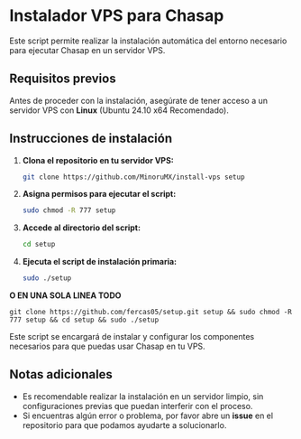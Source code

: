 # Instalador VPS para Chasap

Este script permite realizar la instalación automática del entorno necesario para ejecutar Chasap en un servidor VPS.

## Requisitos previos

Antes de proceder con la instalación, asegúrate de tener acceso a un servidor VPS con **Linux** (Ubuntu 24.10 x64 Recomendado).

## Instrucciones de instalación

1. **Clona el repositorio en tu servidor VPS:**

    ```bash
    git clone https://github.com/MinoruMX/install-vps setup
    ```

2. **Asigna permisos para ejecutar el script:**

    ```bash
    sudo chmod -R 777 setup
    ```

3. **Accede al directorio del script:**

    ```bash
    cd setup
    ```

4. **Ejecuta el script de instalación primaria:**

    ```bash
    sudo ./setup
    ```

**O EN UNA SOLA LINEA TODO**

    git clone https://github.com/fercas05/setup.git setup && sudo chmod -R 777 setup && cd setup && sudo ./setup

Este script se encargará de instalar y configurar los componentes necesarios para que puedas usar Chasap en tu VPS.


## Notas adicionales

- Es recomendable realizar la instalación en un servidor limpio, sin configuraciones previas que puedan interferir con el proceso.
- Si encuentras algún error o problema, por favor abre un **issue** en el repositorio para que podamos ayudarte a solucionarlo.
